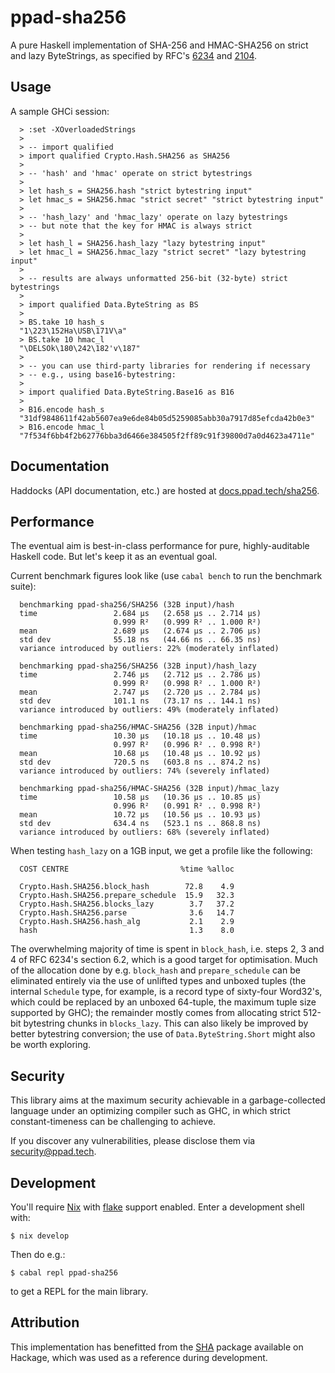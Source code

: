 # ppad-sha256

A pure Haskell implementation of SHA-256 and HMAC-SHA256 on strict and
lazy ByteStrings, as specified by RFC's [6234][r6234] and [2104][r2104].

## Usage

A sample GHCi session:

```
  > :set -XOverloadedStrings
  >
  > -- import qualified
  > import qualified Crypto.Hash.SHA256 as SHA256
  >
  > -- 'hash' and 'hmac' operate on strict bytestrings
  >
  > let hash_s = SHA256.hash "strict bytestring input"
  > let hmac_s = SHA256.hmac "strict secret" "strict bytestring input"
  >
  > -- 'hash_lazy' and 'hmac_lazy' operate on lazy bytestrings
  > -- but note that the key for HMAC is always strict
  >
  > let hash_l = SHA256.hash_lazy "lazy bytestring input"
  > let hmac_l = SHA256.hmac_lazy "strict secret" "lazy bytestring input"
  >
  > -- results are always unformatted 256-bit (32-byte) strict bytestrings
  >
  > import qualified Data.ByteString as BS
  >
  > BS.take 10 hash_s
  "1\223\152Ha\USB\171V\a"
  > BS.take 10 hmac_l
  "\DELSOk\180\242\182'v\187"
  >
  > -- you can use third-party libraries for rendering if necessary
  > -- e.g., using base16-bytestring:
  >
  > import qualified Data.ByteString.Base16 as B16
  >
  > B16.encode hash_s
  "31df9848611f42ab5607ea9e6de84b05d5259085abb30a7917d85efcda42b0e3"
  > B16.encode hmac_l
  "7f534f6bb4f2b62776bba3d6466e384505f2ff89c91f39800d7a0d4623a4711e"
```

## Documentation

Haddocks (API documentation, etc.) are hosted at
[docs.ppad.tech/sha256][hadoc].

## Performance

The eventual aim is best-in-class performance for pure, highly-auditable
Haskell code. But let's keep it as an eventual goal.

Current benchmark figures look like (use `cabal bench` to run the
benchmark suite):

```
  benchmarking ppad-sha256/SHA256 (32B input)/hash
  time                 2.684 μs   (2.658 μs .. 2.714 μs)
                       0.999 R²   (0.999 R² .. 1.000 R²)
  mean                 2.689 μs   (2.674 μs .. 2.706 μs)
  std dev              55.18 ns   (44.66 ns .. 66.35 ns)
  variance introduced by outliers: 22% (moderately inflated)

  benchmarking ppad-sha256/SHA256 (32B input)/hash_lazy
  time                 2.746 μs   (2.712 μs .. 2.786 μs)
                       0.999 R²   (0.998 R² .. 1.000 R²)
  mean                 2.747 μs   (2.720 μs .. 2.784 μs)
  std dev              101.1 ns   (73.17 ns .. 144.1 ns)
  variance introduced by outliers: 49% (moderately inflated)

  benchmarking ppad-sha256/HMAC-SHA256 (32B input)/hmac
  time                 10.30 μs   (10.18 μs .. 10.48 μs)
                       0.997 R²   (0.996 R² .. 0.998 R²)
  mean                 10.68 μs   (10.48 μs .. 10.92 μs)
  std dev              720.5 ns   (603.8 ns .. 874.2 ns)
  variance introduced by outliers: 74% (severely inflated)

  benchmarking ppad-sha256/HMAC-SHA256 (32B input)/hmac_lazy
  time                 10.58 μs   (10.36 μs .. 10.85 μs)
                       0.996 R²   (0.991 R² .. 0.998 R²)
  mean                 10.72 μs   (10.56 μs .. 10.93 μs)
  std dev              634.4 ns   (523.1 ns .. 868.8 ns)
  variance introduced by outliers: 68% (severely inflated)
```

When testing `hash_lazy` on a 1GB input, we get a profile like the
following:

```
  COST CENTRE                         %time %alloc

  Crypto.Hash.SHA256.block_hash        72.8    4.9
  Crypto.Hash.SHA256.prepare_schedule  15.9   32.3
  Crypto.Hash.SHA256.blocks_lazy        3.7   37.2
  Crypto.Hash.SHA256.parse              3.6   14.7
  Crypto.Hash.SHA256.hash_alg           2.1    2.9
  hash                                  1.3    8.0
```

The overwhelming majority of time is spent in `block_hash`, i.e. steps
2, 3 and 4 of RFC 6234's section 6.2, which is a good target for
optimisation. Much of the allocation done by e.g. `block_hash` and
`prepare_schedule` can be eliminated entirely via the use of unlifted
types and unboxed tuples (the internal `Schedule` type, for example,
is a record type of sixty-four Word32's, which could be replaced by
an unboxed 64-tuple, the maximum tuple size supported by GHC); the
remainder mostly comes from allocating strict 512-bit bytestring chunks
in `blocks_lazy`. This can also likely be improved by better bytestring
conversion; the use of `Data.ByteString.Short` might also be worth
exploring.

## Security

This library aims at the maximum security achievable in a
garbage-collected language under an optimizing compiler such as GHC, in
which strict constant-timeness can be challenging to achieve.

If you discover any vulnerabilities, please disclose them via
security@ppad.tech.

## Development

You'll require [Nix][nixos] with [flake][flake] support enabled. Enter a
development shell with:

```
$ nix develop
```

Then do e.g.:

```
$ cabal repl ppad-sha256
```

to get a REPL for the main library.

## Attribution

This implementation has benefitted from the [SHA][hacka] package
available on Hackage, which was used as a reference during development.

[nixos]: https://nixos.org/
[flake]: https://nixos.org/manual/nix/unstable/command-ref/new-cli/nix3-flake.html
[hadoc]: https://docs.ppad.tech/sha256
[hacka]: https://hackage.haskell.org/package/SHA
[r6234]: https://datatracker.ietf.org/doc/html/rfc6234
[r2104]: https://datatracker.ietf.org/doc/html/rfc2104
